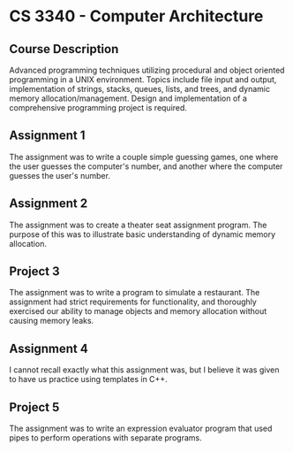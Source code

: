 # CS 3340 - Computer Architecture

## Course Description

Advanced programming techniques utilizing procedural and object oriented programming in a UNIX environment. Topics include file input and output, implementation of strings, stacks, queues, lists, and trees, and dynamic memory allocation/management. Design and implementation of a comprehensive programming project is required.

## Assignment 1

The assignment was to write a couple simple guessing games, one where the user guesses the computer's number, and another where the computer guesses the user's number.

## Assignment 2

The assignment was to create a theater seat assignment program. The purpose of this was to illustrate basic understanding of dynamic memory allocation.

## Project 3

The assignment was to write a program to simulate a restaurant. The assignment had strict requirements for functionality, and thoroughly exercised our ability to manage objects and memory allocation without causing memory leaks.

## Assignment 4

I cannot recall exactly what this assignment was, but I believe it was given to have us practice using templates in C++.

## Project 5

The assignment was to write an expression evaluator program that used pipes to perform operations with separate programs.
